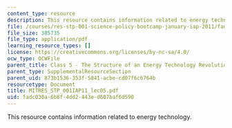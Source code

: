 ```yaml
---
content_type: resource
description: This resource contains information related to energy technology.
file: /courses/res-stp-001-science-policy-bootcamp-january-iap-2011/fadc030a6b8f4dd2443ed607baf6d590_MITRES_STP_001IAP11_lec05.pdf
file_size: 385735
file_type: application/pdf
learning_resource_types: []
license: https://creativecommons.org/licenses/by-nc-sa/4.0/
ocw_type: OCWFile
parent_title: Class 5 - The Structure of an Energy Technology Revolution
parent_type: SupplementalResourceSection
parent_uid: 873b1536-353f-5841-acbe-cd07f6c6764b
resourcetype: Document
title: MITRES_STP_001IAP11_lec05.pdf
uid: fadc030a-6b8f-4dd2-443e-d607baf6d590
---
```

This resource contains information related to energy technology.